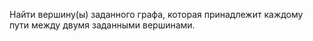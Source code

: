 Найти вершину(ы) заданного графа, которая принадлежит каждому пути между двумя заданными вершинами. 

